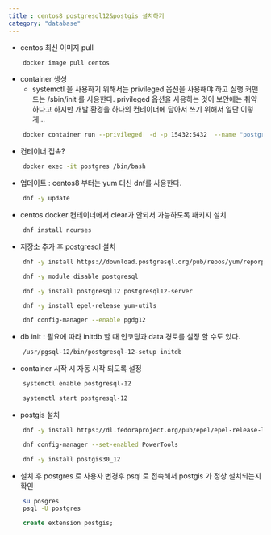 ```yaml
---
title : centos8 postgresql12&postgis 설치하기
category: "database"
---
```




- centos 최신 이미지 pull
~~~ bash
    docker image pull centos
~~~
- container 생성
    - systemctl 을 사용하기 위해서는 privileged 옵션을 사용해야 하고 실행 커맨드는 /sbin/init 를 사용한다. privileged 옵션을 사용하는 것이 보안에는 취약하다고 하지만 개발 환경을 하나의 컨테이너에 담아서 쓰기 위해서 일단 이렇게...
~~~ bash
    docker container run --privileged  -d -p 15432:5432  --name "postgres" centos /sbin/init
~~~
- 컨테이너 접속?
~~~ bash
    docker exec -it postgres /bin/bash
~~~
- 업데이트 : centos8 부터는 yum 대신 dnf를 사용한다.
~~~ bash
    dnf -y update
~~~
- centos docker 컨테이너에서 clear가 안되서 가능하도록 패키지 설치
~~~ bash
    dnf install ncurses
~~~
- 저장소 추가 후 postgresql 설치
~~~ bash
    dnf -y install https://download.postgresql.org/pub/repos/yum/reporpms/EL-8-x86_64/pgdg-redhat-repo-latest.noarch.rpm
~~~
~~~ bash
    dnf -y module disable postgresql
~~~
~~~ bash
    dnf -y install postgresql12 postgresql12-server
~~~
~~~ bash
    dnf -y install epel-release yum-utils
~~~
~~~ bash
    dnf config-manager --enable pgdg12
~~~
- db init : 필요에 따라 initdb 할 때 인코딩과 data 경로를 설정 할 수도 있다.
~~~ bash
    /usr/pgsql-12/bin/postgresql-12-setup initdb
~~~
- container 시작 시 자동 시작 되도록 설정
~~~ bash
    systemctl enable postgresql-12
~~~
~~~ bash
    systemctl start postgresql-12
~~~
- postgis 설치
~~~ bash
    dnf -y install https://dl.fedoraproject.org/pub/epel/epel-release-latest-8.noarch.rpm
~~~
~~~ bash
    dnf config-manager --set-enabled PowerTools
~~~
~~~ bash
    dnf -y install postgis30_12
~~~
- 설치 후 postgres 로 사용자 변경후 psql 로 접속해서 postgis 가 정상 설치되는지 확인
~~~ bash
    su posgres
    psql -U postgres
~~~
~~~ sql
    create extension postgis;
~~~
